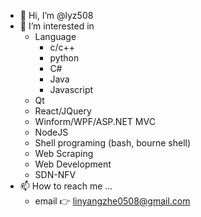 - 👋 Hi, I’m @lyz508
- 👀 I’m interested in 
  - Language
    - c/c++
    - python
    - C#
    - Java
    - Javascript
  - Qt
  - React/JQuery
  - Winform/WPF/ASP.NET MVC
  - NodeJS
  - Shell programing (bash, bourne shell)
  - Web Scraping
  - Web Development
  - SDN-NFV
- 📫 How to reach me ...
  - email 👉 linyangzhe0508@gmail.com

<!---
lyz508/lyz508 is a ✨ special ✨ repository because its `README.md` (this file) appears on your GitHub profile.
You can click the Preview link to take a look at your changes.
--->

